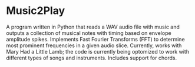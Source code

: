 # Music2Play
A program written in Python that reads a WAV audio file with music and outputs a collection of musical notes with timing based on envelope amplitude spikes. Implements Fast Fourier Transforms (FFT) to determine most prominent frequencies in a given audio slice. Currently, works with Mary Had a Little Lamb; the code is currently being optomized to work with different types of songs and instruments. Includes support for chords.
